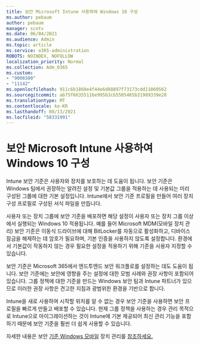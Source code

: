 ```yaml
---
title: 보안 Microsoft Intune 사용하여 Windows 10 구성
ms.author: pebaum
author: pebaum
manager: scotv
ms.date: 06/04/2021
ms.audience: Admin
ms.topic: article
ms.service: o365-administration
ROBOTS: NOINDEX, NOFOLLOW
localization_priority: Normal
ms.collection: Adm_O365
ms.custom:
- "9006500"
- "11142"
ms.openlocfilehash: 911c6b1860e4f44e6d88897f73173cdd11060562
ms.sourcegitcommit: ab75f66355116e995b3cb5505465b31989339e28
ms.translationtype: MT
ms.contentlocale: ko-KR
ms.lasthandoff: 08/13/2021
ms.locfileid: "58331991"
---
```

# <a name="use-microsoft-intune-security-baselines-to-configure-windows-10-devices"></a>보안 Microsoft Intune 사용하여 Windows 10 구성

Intune 보안 기준은 사용자와 장치를 보호하는 데 도움이 됩니다. 보안 기준은 Windows 팀에서 권장하는 알려진 설정 및 기본값 그룹을 적용하는 데 사용되는 미리 구성된 그룹에 대한 기본 설정입니다. Intune에서 보안 기준 프로필을 만들어 여러 장치 구성 프로필로 구성된 서식 파일을 만듭니다.

사용자 또는 장치 그룹에 보안 기준을 배포하면 해당 설정이 사용자 또는 장치 그룹 이상에서 실행되는 Windows 10 적용됩니다. 예를 들어 Microsoft MDM(모바일 장치 관리) 보안 기준은 이동식 드라이브에 대해 BitLocker를 자동으로 활성화하고, 디바이스 잠금을 해제하는 데 암호가 필요하며, 기본 인증을 사용하지 않도록 설정합니다. 환경에서 기본값이 작동하지 않는 경우 필요한 설정을 적용하기 위해 기준을 사용자 지정할 수 있습니다.

보안 기준은 Microsoft 365에서 엔드투엔드 보안 워크플로를 설정하는 데도 도움이 됩니다. 보안 기준에는 보안에 영향을 주는 설정에 대한 모범 사례와 권장 사항이 포함되어 있습니다. 그룹 정책에 대한 기준을 만드는 Windows 보안 팀과 Intune 파트너가 있으므로 이러한 권장 사항은 견고한 지침과 광범위한 환경을 기반으로 합니다.

Intune을 새로 사용하며 시작할 위치를 알 수 없는 경우 보안 기준을 사용하면 보안 프로필을 빠르게 만들고 배포할 수 있습니다. 현재 그룹 정책을 사용하는 경우 관리 목적으로 Intune으로 마이그레이션하는 것이 Intune에 기본 제공되어 최신 관리 기능을 포함하기 때문에 보안 기준을 훨씬 더 쉽게 사용할 수 있습니다.

자세한 내용은 보안 [기준 Windows 모바일](https://docs.microsoft.com/windows/security/threat-protection/windows-security-baselines) 장치 관리를 [참조하세요.](https://docs.microsoft.com/windows/client-management/mdm/)

